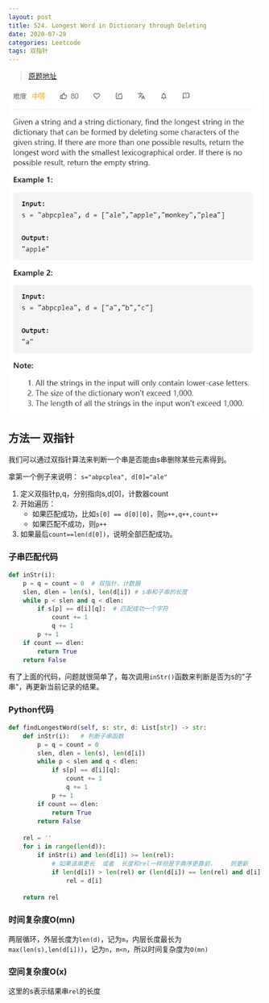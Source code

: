 ```yaml
---
layout: post
title: 524. Longest Word in Dictionary through Deleting
date: 2020-07-29
categories: Leetcode
tags: 双指针
---
```



> [原题地址](https://leetcode-cn.com/problems/longest-word-in-dictionary-through-deleting/) 

![](/images/posts/2020/07/2901.png)

## 方法一 双指针

我们可以通过双指针算法来判断一个串是否能由s串删除某些元素得到。

拿第一个例子来说明： `s="abpcplea", d[0]="ale"`

1. 定义双指针p,q，分别指向s,d[0]，计数器count
2. 开始遍历：
    - 如果匹配成功，比如`s[0] == d[0][0]`，则`p++,q++,count++`
    - 如果匹配不成功，则`p++`
3. 如果最后`count==len(d[0])`，说明全部匹配成功。

### 子串匹配代码

```python
def inStr(i):
    p = q = count = 0  # 双指针，计数器
    slen, dlen = len(s), len(d[i]) # s串和子串的长度
    while p < slen and q < dlen:
        if s[p] == d[i][q]:  # 匹配成功一个字符
            count += 1
            q += 1
        p += 1  
    if count == dlen:
        return True
    return False
```

有了上面的代码，问题就很简单了，每次调用`inStr()`函数来判断是否为s的"子串"，再更新当前记录的结果。

### Python代码
```python
def findLongestWord(self, s: str, d: List[str]) -> str:
    def inStr(i):   # 判断子串函数
        p = q = count = 0
        slen, dlen = len(s), len(d[i])
        while p < slen and q < dlen:
            if s[p] == d[i][q]:
                count += 1
                q += 1
            p += 1
        if count == dlen:
            return True
        return False

    rel = ''
    for i in range(len(d)):
        if inStr(i) and len(d[i]) >= len(rel):
            # 如果该串更长  或者  长度和rel一样但是字典序更靠前，    则更新
            if len(d[i]) > len(rel) or (len(d[i]) == len(rel) and d[i] < rel):
                rel = d[i]
    
    return rel
```

### 时间复杂度O(mn)

两层循环，外层长度为`len(d)`，记为`m`，内层长度最长为`max(len(s),len(d[i]))`，记为`n`，`m<n`，所以时间复杂度为`O(mn)`

### 空间复杂度O(x)

这里的s表示结果串`rel`的长度
